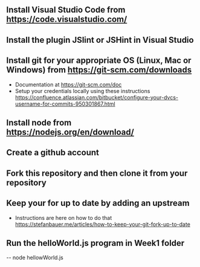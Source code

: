 ## Install Visual Studio Code from https://code.visualstudio.com/

## Install the plugin JSlint or JSHint in Visual Studio

## Install git for your appropriate OS (Linux, Mac or Windows) from https://git-scm.com/downloads
- Documentation at https://git-scm.com/doc
- Setup your credentials locally using these instructions https://confluence.atlassian.com/bitbucket/configure-your-dvcs-username-for-commits-950301867.html

## Install node from https://nodejs.org/en/download/

## Create a github account

## Fork this repository and then clone it from your repository

## Keep your for up to date by adding an upstream
- Instructions are here on how to do that https://stefanbauer.me/articles/how-to-keep-your-git-fork-up-to-date 

## Run the helloWorld.js program in Week1 folder
-- node hellowWorld.js





